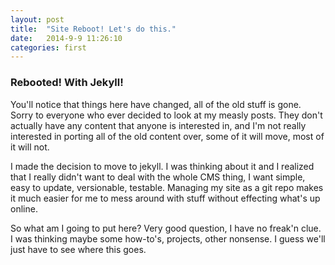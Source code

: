 ```yaml
---
layout: post
title:  "Site Reboot! Let's do this."
date:   2014-9-9 11:26:10
categories: first
---
```

### Rebooted! With Jekyll!

You'll notice that things here have changed, all of the old stuff is gone. Sorry to everyone who ever decided to look at my measly posts. They don't actually have any content that anyone is interested in, and I'm not really interested in porting all of the old content over, some of it will move, most of it will not.

I made the decision to move to jekyll. I was thinking about it and I realized that I really didn't want to deal with the whole CMS thing, I want simple, easy to update, versionable, testable. Managing my site as a git repo makes it much easier for me to mess around with stuff without effecting what's up online. 

So what am I going to put here? Very good question, I have no freak'n clue. I was thinking maybe some how-to's, projects, other nonsense. I guess we'll just have to see where this goes. 